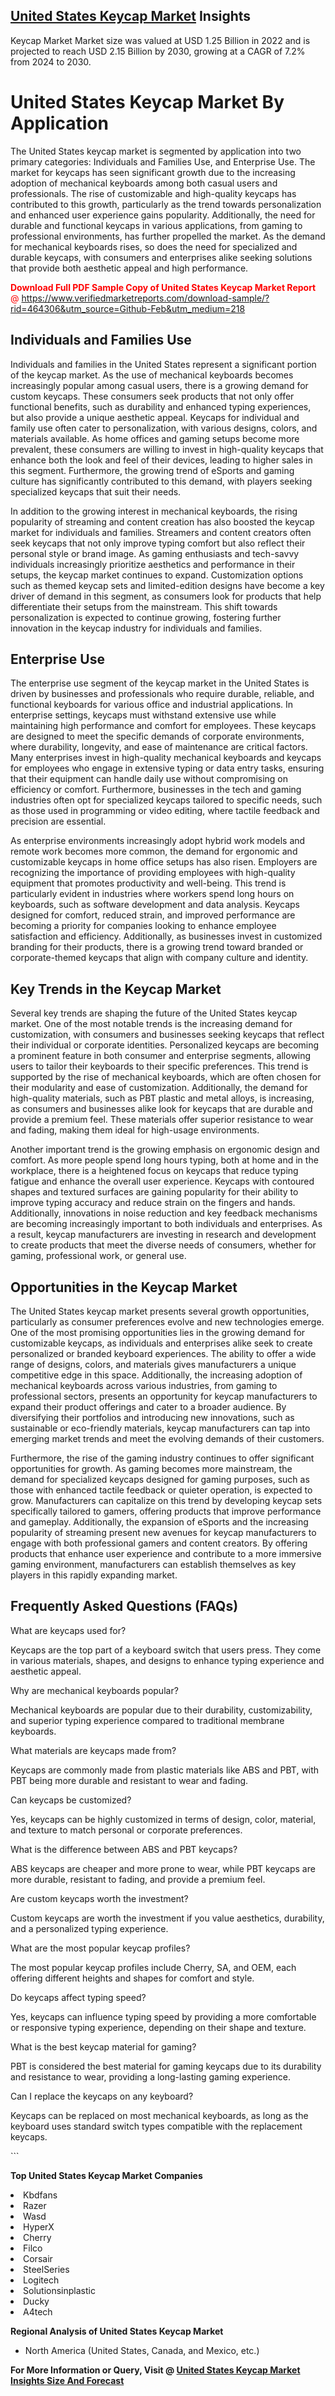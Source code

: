 <h2><a href="https://www.verifiedmarketreports.com/download-sample/?rid=464306&amp;utm_source=Github-Feb&amp;utm_medium=218" target="_blank">United States Keycap Market</a> Insights</h2><p>Keycap Market Market size was valued at USD 1.25 Billion in 2022 and is projected to reach USD 2.15 Billion by 2030, growing at a CAGR of 7.2% from 2024 to 2030.</p><p> <h1>United States Keycap Market By Application</h1> <p>The United States keycap market is segmented by application into two primary categories: Individuals and Families Use, and Enterprise Use. The market for keycaps has seen significant growth due to the increasing adoption of mechanical keyboards among both casual users and professionals. The rise of customizable and high-quality keycaps has contributed to this growth, particularly as the trend towards personalization and enhanced user experience gains popularity. Additionally, the need for durable and functional keycaps in various applications, from gaming to professional environments, has further propelled the market. As the demand for mechanical keyboards rises, so does the need for specialized and durable keycaps, with consumers and enterprises alike seeking solutions that provide both aesthetic appeal and high performance. <p><span class=""><span style="color: #ff0000;"><strong>Download Full PDF Sample Copy of United States Keycap Market Report</strong> @ </span><a href="https://www.verifiedmarketreports.com/download-sample/?rid=464306&amp;utm_source=Github-Feb&amp;utm_medium=218" target="_blank">https://www.verifiedmarketreports.com/download-sample/?rid=464306&amp;utm_source=Github-Feb&amp;utm_medium=218</a></span></p></p> <h2>Individuals and Families Use</h2> <p>Individuals and families in the United States represent a significant portion of the keycap market. As the use of mechanical keyboards becomes increasingly popular among casual users, there is a growing demand for custom keycaps. These consumers seek products that not only offer functional benefits, such as durability and enhanced typing experiences, but also provide a unique aesthetic appeal. Keycaps for individual and family use often cater to personalization, with various designs, colors, and materials available. As home offices and gaming setups become more prevalent, these consumers are willing to invest in high-quality keycaps that enhance both the look and feel of their devices, leading to higher sales in this segment. Furthermore, the growing trend of eSports and gaming culture has significantly contributed to this demand, with players seeking specialized keycaps that suit their needs. <p>In addition to the growing interest in mechanical keyboards, the rising popularity of streaming and content creation has also boosted the keycap market for individuals and families. Streamers and content creators often seek keycaps that not only improve typing comfort but also reflect their personal style or brand image. As gaming enthusiasts and tech-savvy individuals increasingly prioritize aesthetics and performance in their setups, the keycap market continues to expand. Customization options such as themed keycap sets and limited-edition designs have become a key driver of demand in this segment, as consumers look for products that help differentiate their setups from the mainstream. This shift towards personalization is expected to continue growing, fostering further innovation in the keycap industry for individuals and families. <h2>Enterprise Use</h2> <p>The enterprise use segment of the keycap market in the United States is driven by businesses and professionals who require durable, reliable, and functional keyboards for various office and industrial applications. In enterprise settings, keycaps must withstand extensive use while maintaining high performance and comfort for employees. These keycaps are designed to meet the specific demands of corporate environments, where durability, longevity, and ease of maintenance are critical factors. Many enterprises invest in high-quality mechanical keyboards and keycaps for employees who engage in extensive typing or data entry tasks, ensuring that their equipment can handle daily use without compromising on efficiency or comfort. Furthermore, businesses in the tech and gaming industries often opt for specialized keycaps tailored to specific needs, such as those used in programming or video editing, where tactile feedback and precision are essential. <p>As enterprise environments increasingly adopt hybrid work models and remote work becomes more common, the demand for ergonomic and customizable keycaps in home office setups has also risen. Employers are recognizing the importance of providing employees with high-quality equipment that promotes productivity and well-being. This trend is particularly evident in industries where workers spend long hours on keyboards, such as software development and data analysis. Keycaps designed for comfort, reduced strain, and improved performance are becoming a priority for companies looking to enhance employee satisfaction and efficiency. Additionally, as businesses invest in customized branding for their products, there is a growing trend toward branded or corporate-themed keycaps that align with company culture and identity. <h2>Key Trends in the Keycap Market</h2> <p>Several key trends are shaping the future of the United States keycap market. One of the most notable trends is the increasing demand for customization, with consumers and businesses seeking keycaps that reflect their individual or corporate identities. Personalized keycaps are becoming a prominent feature in both consumer and enterprise segments, allowing users to tailor their keyboards to their specific preferences. This trend is supported by the rise of mechanical keyboards, which are often chosen for their modularity and ease of customization. Additionally, the demand for high-quality materials, such as PBT plastic and metal alloys, is increasing, as consumers and businesses alike look for keycaps that are durable and provide a premium feel. These materials offer superior resistance to wear and fading, making them ideal for high-usage environments. <p>Another important trend is the growing emphasis on ergonomic design and comfort. As more people spend long hours typing, both at home and in the workplace, there is a heightened focus on keycaps that reduce typing fatigue and enhance the overall user experience. Keycaps with contoured shapes and textured surfaces are gaining popularity for their ability to improve typing accuracy and reduce strain on the fingers and hands. Additionally, innovations in noise reduction and key feedback mechanisms are becoming increasingly important to both individuals and enterprises. As a result, keycap manufacturers are investing in research and development to create products that meet the diverse needs of consumers, whether for gaming, professional work, or general use. <h2>Opportunities in the Keycap Market</h2> <p>The United States keycap market presents several growth opportunities, particularly as consumer preferences evolve and new technologies emerge. One of the most promising opportunities lies in the growing demand for customizable keycaps, as individuals and enterprises alike seek to create personalized or branded keyboard experiences. The ability to offer a wide range of designs, colors, and materials gives manufacturers a unique competitive edge in this space. Additionally, the increasing adoption of mechanical keyboards across various industries, from gaming to professional sectors, presents an opportunity for keycap manufacturers to expand their product offerings and cater to a broader audience. By diversifying their portfolios and introducing new innovations, such as sustainable or eco-friendly materials, keycap manufacturers can tap into emerging market trends and meet the evolving demands of their customers. <p>Furthermore, the rise of the gaming industry continues to offer significant opportunities for growth. As gaming becomes more mainstream, the demand for specialized keycaps designed for gaming purposes, such as those with enhanced tactile feedback or quieter operation, is expected to grow. Manufacturers can capitalize on this trend by developing keycap sets specifically tailored to gamers, offering products that improve performance and gameplay. Additionally, the expansion of eSports and the increasing popularity of streaming present new avenues for keycap manufacturers to engage with both professional gamers and content creators. By offering products that enhance user experience and contribute to a more immersive gaming environment, manufacturers can establish themselves as key players in this rapidly expanding market. <h2>Frequently Asked Questions (FAQs)</h2> <p>What are keycaps used for?</p> <p>Keycaps are the top part of a keyboard switch that users press. They come in various materials, shapes, and designs to enhance typing experience and aesthetic appeal.</p> <p>Why are mechanical keyboards popular?</p> <p>Mechanical keyboards are popular due to their durability, customizability, and superior typing experience compared to traditional membrane keyboards.</p> <p>What materials are keycaps made from?</p> <p>Keycaps are commonly made from plastic materials like ABS and PBT, with PBT being more durable and resistant to wear and fading.</p> <p>Can keycaps be customized?</p> <p>Yes, keycaps can be highly customized in terms of design, color, material, and texture to match personal or corporate preferences.</p> <p>What is the difference between ABS and PBT keycaps?</p> <p>ABS keycaps are cheaper and more prone to wear, while PBT keycaps are more durable, resistant to fading, and provide a premium feel.</p> <p>Are custom keycaps worth the investment?</p> <p>Custom keycaps are worth the investment if you value aesthetics, durability, and a personalized typing experience.</p> <p>What are the most popular keycap profiles?</p> <p>The most popular keycap profiles include Cherry, SA, and OEM, each offering different heights and shapes for comfort and style.</p> <p>Do keycaps affect typing speed?</p> <p>Yes, keycaps can influence typing speed by providing a more comfortable or responsive typing experience, depending on their shape and texture.</p> <p>What is the best keycap material for gaming?</p> <p>PBT is considered the best material for gaming keycaps due to its durability and resistance to wear, providing a long-lasting gaming experience.</p> <p>Can I replace the keycaps on any keyboard?</p> <p>Keycaps can be replaced on most mechanical keyboards, as long as the keyboard uses standard switch types compatible with the replacement keycaps.</p> ```</p><p><strong>Top United States Keycap Market Companies</strong></p><div data-test-id=""><p><li>Kbdfans</li><li> Razer</li><li> Wasd</li><li> HyperX</li><li> Cherry</li><li> Filco</li><li> Corsair</li><li> SteelSeries</li><li> Logitech</li><li> Solutionsinplastic</li><li> Ducky</li><li> A4tech</li></p><div><strong>Regional Analysis of&nbsp;United States Keycap Market</strong></div><ul><li dir="ltr"><p dir="ltr">North America&nbsp;(United States, Canada, and Mexico, etc.)</p></li></ul><p><strong>For More Information or Query, Visit @&nbsp;</strong><strong><a href="https://www.verifiedmarketreports.com/product/keycap-market/?utm_source=Github-Feb&amp;utm_medium=218" target="_blank">United States Keycap Market Insights Size And Forecast</a></strong></p></div>
